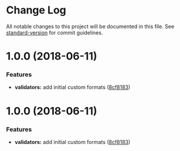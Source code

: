 # Change Log

All notable changes to this project will be documented in this file. See [standard-version](https://github.com/conventional-changelog/standard-version) for commit guidelines.

<a name="1.0.0"></a>
# 1.0.0 (2018-06-11)


### Features

* **validators:** add initial custom formats ([8cf8183](https://github.com/AkashaProject/jsonschema-web3/commit/8cf8183))



<a name="1.0.0"></a>
# 1.0.0 (2018-06-11)


### Features

* **validators:** add initial custom formats ([8cf8183](https://github.com/AkashaProject/jsonschema-web3/commit/8cf8183))
